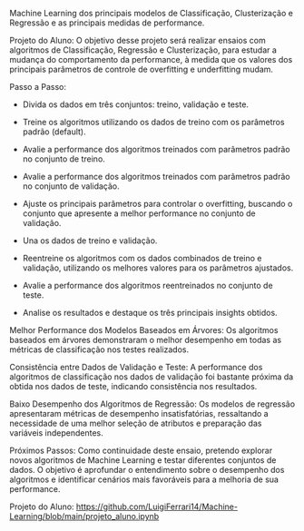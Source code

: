 Machine Learning dos principais modelos de Classificação, Clusterização e Regressão e as principais medidas de performance.


Projeto do Aluno:
O objetivo desse projeto será realizar ensaios com algoritmos de Classificação, Regressão e Clusterização, para estudar a mudança do comportamento da performance, à medida que os valores dos principais parâmetros de controle de overfitting e underfitting mudam.


Passo a Passo:
 - Divida os dados em três conjuntos: treino, validação e teste.

 - Treine os algoritmos utilizando os dados de treino com os parâmetros padrão (default).

 - Avalie a performance dos algoritmos treinados com parâmetros padrão no conjunto de treino.

 - Avalie a performance dos algoritmos treinados com parâmetros padrão no conjunto de validação.

 - Ajuste os principais parâmetros para controlar o overfitting, buscando o conjunto que apresente a melhor performance no conjunto de validação.
   
 - Una os dados de treino e validação.
   
 - Reentreine os algoritmos com os dados combinados de treino e validação, utilizando os melhores valores para os parâmetros ajustados.
   
 - Avalie a performance dos algoritmos reentreinados no conjunto de teste.
   
 - Analise os resultados e destaque os três principais insights obtidos.



Melhor Performance dos Modelos Baseados em Árvores:
Os algoritmos baseados em árvores demonstraram o melhor desempenho em todas as métricas de classificação nos testes realizados.

Consistência entre Dados de Validação e Teste:
A performance dos algoritmos de classificação nos dados de validação foi bastante próxima da obtida nos dados de teste, indicando consistência nos resultados.

Baixo Desempenho dos Algoritmos de Regressão:
Os modelos de regressão apresentaram métricas de desempenho insatisfatórias, ressaltando a necessidade de uma melhor seleção de atributos e preparação das variáveis independentes.


Próximos Passos:
Como continuidade deste ensaio, pretendo explorar novos algoritmos de Machine Learning e testar diferentes conjuntos de dados. O objetivo é aprofundar o entendimento sobre o desempenho dos algoritmos e identificar cenários mais favoráveis para a melhoria de sua performance.

Projeto do Aluno: https://github.com/LuigiFerrari14/Machine-Learning/blob/main/projeto_aluno.ipynb
